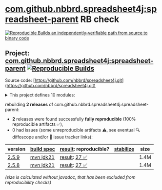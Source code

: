 [com.github.nbbrd.spreadsheet4j:spreadsheet-parent](https://central.sonatype.com/artifact/com.github.nbbrd.spreadsheet4j/spreadsheet-parent/versions) RB check
=======

[![Reproducible Builds](https://reproducible-builds.org/images/logos/rb.svg) an independently-verifiable path from source to binary code](https://reproducible-builds.org/)

## Project: [com.github.nbbrd.spreadsheet4j:spreadsheet-parent](https://central.sonatype.com/artifact/com.github.nbbrd.spreadsheet4j/spreadsheet-parent/versions) [![Reproducible Builds](https://img.shields.io/endpoint?url=https://raw.githubusercontent.com/jvm-repo-rebuild/reproducible-central/master/content/com/github/nbbrd/spreadsheet4j/badge.json)](https://github.com/jvm-repo-rebuild/reproducible-central/blob/master/content/com/github/nbbrd/spreadsheet4j/README.md)

Source code: [https://github.com/nbbrd/spreadsheet4j.git](https://github.com/nbbrd/spreadsheet4j.git)

<details><summary>This project defines 10 modules:</summary>

* [com.github.nbbrd.spreadsheet4j:spreadsheet-api](https://central.sonatype.com/artifact/com.github.nbbrd.spreadsheet4j/spreadsheet-api/overview)
* [com.github.nbbrd.spreadsheet4j:spreadsheet-bom](https://central.sonatype.com/artifact/com.github.nbbrd.spreadsheet4j/spreadsheet-bom/overview)
* [com.github.nbbrd.spreadsheet4j:spreadsheet-fastexcel](https://central.sonatype.com/artifact/com.github.nbbrd.spreadsheet4j/spreadsheet-fastexcel/overview)
* [com.github.nbbrd.spreadsheet4j:spreadsheet-html](https://central.sonatype.com/artifact/com.github.nbbrd.spreadsheet4j/spreadsheet-html/overview)
* [com.github.nbbrd.spreadsheet4j:spreadsheet-od](https://central.sonatype.com/artifact/com.github.nbbrd.spreadsheet4j/spreadsheet-od/overview)
* [com.github.nbbrd.spreadsheet4j:spreadsheet-parent](https://central.sonatype.com/artifact/com.github.nbbrd.spreadsheet4j/spreadsheet-parent/overview)
* [com.github.nbbrd.spreadsheet4j:spreadsheet-poi](https://central.sonatype.com/artifact/com.github.nbbrd.spreadsheet4j/spreadsheet-poi/overview)
* [com.github.nbbrd.spreadsheet4j:spreadsheet-standalone](https://central.sonatype.com/artifact/com.github.nbbrd.spreadsheet4j/spreadsheet-standalone/overview)
* [com.github.nbbrd.spreadsheet4j:spreadsheet-xl](https://central.sonatype.com/artifact/com.github.nbbrd.spreadsheet4j/spreadsheet-xl/overview)
* [com.github.nbbrd.spreadsheet4j:spreadsheet-xmlss](https://central.sonatype.com/artifact/com.github.nbbrd.spreadsheet4j/spreadsheet-xmlss/overview)
</details>

rebuilding **2 releases** of com.github.nbbrd.spreadsheet4j:spreadsheet-parent:
- **2** releases were found successfully **fully reproducible** (100% reproducible artifacts :white_check_mark:),
- 0 had issues (some unreproducible artifacts :warning:, see eventual :mag: diffoscope and/or :memo: issue tracker links):

| version | [build spec](/BUILDSPEC.md) | [result](https://reproducible-builds.org/docs/jvm/): reproducible? | [stabilize](https://github.com/google/oss-rebuild/blob/main/cmd/stabilize/README.md) | size |
| -- | --------- | ------ | ------ | -- |
| [2.5.9](https://central.sonatype.com/artifact/com.github.nbbrd.spreadsheet4j/spreadsheet-parent/2.5.9/pom) | [mvn jdk21](spreadsheet-2.5.9.buildspec) | [result](spreadsheet-parent-2.5.9.buildinfo): [27 :white_check_mark: ](spreadsheet-parent-2.5.9.buildcompare) | | 1.4M |
| [2.5.8](https://central.sonatype.com/artifact/com.github.nbbrd.spreadsheet4j/spreadsheet-parent/2.5.8/pom) | [mvn jdk21](spreadsheet-2.5.8.buildspec) | [result](spreadsheet-parent-2.5.8.buildinfo): [27 :white_check_mark: ](spreadsheet-parent-2.5.8.buildcompare) | | 1.4M |

<i>(size is calculated without javadoc, that has been excluded from reproducibility checks)</i>
